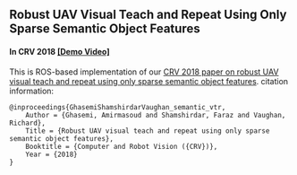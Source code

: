 ## Robust UAV Visual Teach and Repeat Using Only Sparse Semantic Object Features ##
#### In CRV 2018 [[Demo Video]](https://youtu.be/7155GQHPIZA)

This is ROS-based implementation of our [CRV 2018 paper on robust UAV visual teach and repeat using only sparse semantic object features](https://arxiv.org/abs/1801.07899).
citation information:

    @inproceedings{GhasemiShamshirdarVaughan_semantic_vtr,
        Author = {Ghasemi, Amirmasoud and Shamshirdar, Faraz and Vaughan, Richard},
        Title = {Robust UAV visual teach and repeat using only sparse semantic object features},
        Booktitle = {Computer and Robot Vision ({CRV})},
        Year = {2018}
    }
